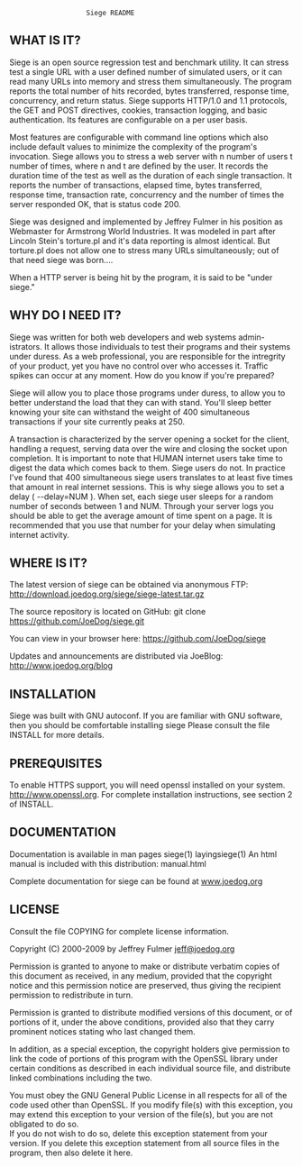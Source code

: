 
                       Siege README

WHAT IS IT?
-----------
Siege is an open source regression  test and  benchmark utility. 
It can stress test a single URL  with a user  defined  number of 
simulated  users, or  it can  read  many  URLs into  memory  and 
stress  them  simultaneously.  The  program  reports  the  total 
number  of  hits  recorded,  bytes  transferred,  response time, 
concurrency, and return status.  Siege supports HTTP/1.0 and 1.1 
protocols, the  GET and POST  directives,  cookies,  transaction 
logging, and basic authentication. Its features are configurable 
on a per user basis.

Most features  are configurable  with command line options which
also include  default values  to  minimize the complexity of the 
program's invocation.  Siege allows  you  to stress a web server 
with  n number of users  t number  of  times,  where n and t are 
defined  by the user.  It records the duration  time of the test
as  well as the duration of each single transaction.  It reports
the number  of  transactions,  elapsed time,  bytes transferred,
response time,  transaction rate,  concurrency and the number of
times the server responded OK, that is status code 200. 

Siege  was  designed  and  implemented  by Jeffrey Fulmer in his 
position as  Webmaster  for Armstrong World Industries.  It  was
modeled  in  part after Lincoln Stein's torture.pl and it's data
reporting  is  almost  identical.  But torture.pl does not allow 
one to stress many  URLs simultaneously;  out of that need siege
was born....

When a HTTP server is being hit by the program, it is said to be 
"under siege."


WHY DO I NEED IT?
-----------------
Siege was written for both web developers and web systems admin-
istrators.  It  allows  those individuals to test their programs 
and  their systems under duress.  As a web professional, you are 
responsible  for the intregrity of your product, yet you have no 
control  over who  accesses it.  Traffic spikes can occur at any 
moment.  How do you know if you're prepared?

Siege  will  allow you to place those programs  under duress, to 
allow  you  to  better  understand  the  load that they can with 
stand.  You'll sleep  better knowing your site can withstand the 
weight  of  400 simultaneous transactions if your site currently
peaks at 250.

A transaction  is  characterized  by the server opening a socket
for the client,  handling a request,  serving data over the wire 
and closing the socket upon completion.  It is important to note 
that  HUMAN  internet  users  take time to digest the data which
comes back to them.  Siege users do not.  In practice I've found
that 400  simultaneous  siege users  translates to at least five 
times that amount in real internet  sessions.  This is why siege
allows you to set a delay ( --delay=NUM ).  When set, each siege
user sleeps for a  random  number  of seconds between 1 and NUM.
Through your  server logs you should be  able to get the average
amount of time spent on a page.  It is  recommended that you use 
that number for your delay when simulating internet activity.


WHERE IS IT?
------------
The latest version of  siege can be obtained via  anonymous FTP:
http://download.joedog.org/siege/siege-latest.tar.gz

The source repository is located on GitHub:
git clone https://github.com/JoeDog/siege.git

You can view in your browser here:
https://github.com/JoeDog/siege

Updates and announcements are distributed via JoeBlog: 
http://www.joedog.org/blog



INSTALLATION
------------
Siege  was  built with  GNU  autoconf.  If you are familiar with
GNU software,  then you should be  comfortable  installing siege
Please consult the file INSTALL for more details.

PREREQUISITES
-------------
To  enable HTTPS  support, you  will  need openssl  installed on 
your system.  http://www.openssl.org.  For complete installation 
instructions, see section 2 of INSTALL.


DOCUMENTATION
-------------
Documentation is available in man pages  siege(1) layingsiege(1)
An html manual is included with this distribution:   manual.html

Complete documentation for siege can be found at  www.joedog.org


LICENSE
-------
Consult  the  file  COPYING  for  complete  license information.
 
Copyright (C) 2000-2009 by Jeffrey Fulmer <jeff@joedog.org>
 
Permission is  granted  to anyone to make or distribute verbatim
copies  of  this  document as received,  in any medium, provided 
that  the  copyright  notice  and  this  permission  notice  are 
preserved,  thus giving the recipient permission to redistribute 
in turn.
 
Permission  is  granted  to distribute modified versions of this
document,  or  of portions of it,  under  the above  conditions,
provided also that they carry prominent notices stating who last
changed them.
 
In addition, as a special exception, the  copyright holders give
permission to link the code of portions of this program with the
OpenSSL  library  under certain  conditions as described in each
individual  source  file,  and  distribute  linked  combinations
including the two.

You must  obey the  GNU General Public License  in all  respects
for all of the code  used  other  than OpenSSL.  If  you  modify
file(s)  with  this exception,  you may extend this exception to 
your version of the file(s), but you are not obligated to do so.  
If you do  not wish  to do so,  delete this exception  statement 
from your version. If you delete  this exception  statement from 
all source files in the program, then also delete it here.  


